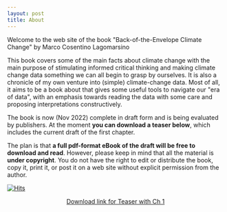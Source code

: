 ```yaml
---
layout: post
title: About
---
```


Welcome to the web site of the book "Back-of-the-Envelope Climate Change"
by Marco Cosentino Lagomarsino

This book covers some of the main facts about climate change with the main purpose of stimulating informed critical thinking and making climate change data something we can all begin to grasp by ourselves. It is also a chronicle of my own venture into (simple) climate-change data. Most of all, it aims to be a book about that gives some useful tools to navigate our "era of data", with an emphasis towards reading the data with some care and proposing interpretations constructively.

The book is now (Nov 2022) complete in draft form and is being evaluated by publishers. At the moment **you can download a teaser below**, which includes the current draft of the first chapter.

The plan is that **a full pdf-format eBook of the draft will be free to download and read**. However, please keep in mind that all the material is **under copyright**. You do not have the right to edit or distribute the book, copy it, print it, or post it on a web site without explicit permission from the author.

[![Hits](https://hits.seeyoufarm.com/api/count/incr/badge.svg?url=https%3A%2F%2Fmcltone.github.io%2Fboe&count_bg=%23AEB6A7&title_bg=%239F9A9A&icon=mixcloud.svg&icon_color=%23D7D9E8&title=thank+you+for+visiting&edge_flat=false)](https://hits.seeyoufarm.com)



<!-- excerpt_separator -->

<p style="text-align:center">
<a href="assets/images/BOE_teaser_280922.pdf"  target="_blank">Download link for Teaser with Ch 1</a>
</p>

